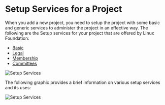# Setup Services for a Project

When you add a new project, you need to setup the project with some basic and generic services to administer the project in an effective way. The following are the Setup services for your project that are offered by Linux Foundation:

* [Basic](basic-setup-for-a-project.md)
* [Legal](https://docs.linuxfoundation.org/lfx/project-control-center-pre-release/setup-services-for-a-project/legal-setup-for-a-project)
* [Membership](https://docs.linuxfoundation.org/lfx/project-control-center-pre-release/setup-services-for-a-project/membership-setup-for-a-project)
* [Committees](https://docs.linuxfoundation.org/lfx/project-control-center-pre-release/setup-services-for-a-project/committees-setup-for-a-project)

![Setup Services](https://files.gitbook.com/v0/b/gitbook-28427.appspot.com/o/assets%2F-MT\_pAMg4FUQlUpKbPvg%2F-MYVnmHPXqlzGuPsavaO%2F-MYVq1teYLkaPuJZzPJC%2FSetup.png?alt=media\&token=bbbc685c-c031-46f0-9078-9d81683c1b53)

The following graphic provides a brief information on various setup services and its uses:

![Setup Services](https://files.gitbook.com/v0/b/gitbook-28427.appspot.com/o/assets%2F-MT\_pAMg4FUQlUpKbPvg%2F-MgW1vtduJK6YP0Y56Yh%2F-MgWSiiG\_fj2Oc4XO\_l4%2FLF\_Basic%20Services.png?alt=media\&token=c8df9e85-e767-430f-bca4-1c6d3d3662ca)
